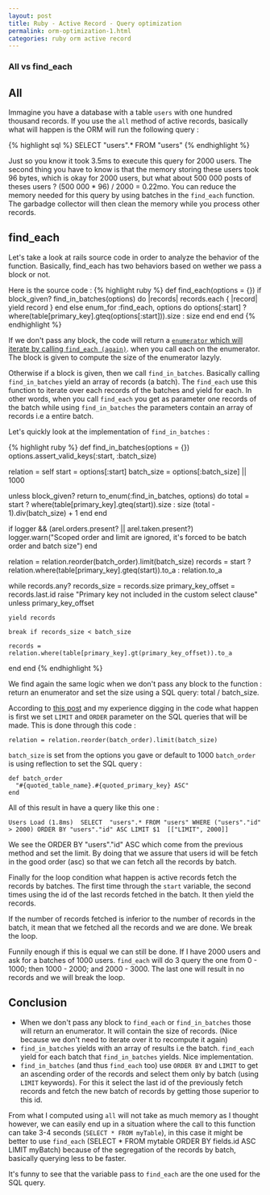 ```yaml
---
layout: post
title: Ruby - Active Record - Query optimization
permalink: orm-optimization-1.html
categories: ruby orm active record
---
```


### All vs find_each

## All
Immagine you have a database with a table `users` with one hundred thousand records. If you use the `all` method of active records, basically what will happen is the ORM will run the following query :

{% highlight sql %}
SELECT "users".* FROM "users"
{% endhighlight %}

Just so you know it took 3.5ms to execute this query for 2000 users. The second thing you have to know is that the memory storing these users took 96 bytes, which is okay for 2000 users, but what about 500 000 posts of theses users ? (500 000 * 96) / 2000 = 0.22mo. You can reduce the memory needed for this query by using batches in the `find_each` function. The garbadge collector will then clean the memory while you process other records.

## find_each
Let's take a look at rails source code in order to analyze the behavior of the function. Basically, find_each has two behaviors based on wether we pass a block or not.

Here is the source code :
{% highlight ruby %}
def find_each(options = {})
  if block_given?
    find_in_batches(options) do |records|
      records.each { |record| yield record }
    end
  else
    enum_for :find_each, options do
      options[:start] ? where(table[primary_key].gteq(options[:start])).size : size
    end
  end
end
{% endhighlight %}

If we don't pass any block, the code will return a [`enumerator` which will iterate by calling `find_each (again)`](https://ruby-doc.org/core-2.5.1/Object.html#method-i-enum_for). when you call each on the enumerator. The block is given to compute the size of the enumerator lazyly.

Otherwise if a block is given, then we call `find_in_batches`. Basically calling `find_in_batches` yield an array of records (a batch). The `find_each` use this function to iterate over each records of the batches and yield for each. In other words, when you call `find_each` you get as parameter one records of the batch while using `find_in_batches` the parameters contain an array of records i.e a entire batch.

Let's quickly look at the implementation of `find_in_batches` :

{% highlight ruby %}
def find_in_batches(options = {})
  options.assert_valid_keys(:start, :batch_size)

  relation = self
  start = options[:start]
  batch_size = options[:batch_size] || 1000

  unless block_given?
    return to_enum(:find_in_batches, options) do
      total = start ? where(table[primary_key].gteq(start)).size : size
      (total - 1).div(batch_size) + 1
    end
  end

  if logger && (arel.orders.present? || arel.taken.present?)
    logger.warn("Scoped order and limit are ignored, it's forced to be batch order and batch size")
  end

  relation = relation.reorder(batch_order).limit(batch_size)
  records = start ? relation.where(table[primary_key].gteq(start)).to_a : relation.to_a

  while records.any?
    records_size = records.size
    primary_key_offset = records.last.id
    raise "Primary key not included in the custom select clause" unless primary_key_offset

    yield records

    break if records_size < batch_size

    records = relation.where(table[primary_key].gt(primary_key_offset)).to_a
  end
end
{% endhighlight %}

We find again the same logic when we don't pass any block to the function : return an enumerator and set the size using a SQL query: total / batch_size.

According to [this post](http://www.monkeyandcrow.com/blog/reading_rails_how_do_batched_queries_work/) and my experience digging in the code what happen is first we set `LIMIT` and `ORDER` parameter on the SQL queries that will be made. This is done through this code : 

```
relation = relation.reorder(batch_order).limit(batch_size)
```

`batch_size` is set from the options you gave or default to 1000
`batch_order` is using reflection to set the SQL query : 

```
def batch_order
  "#{quoted_table_name}.#{quoted_primary_key} ASC"
end
```

All of this result in have a query like this one : 

```
Users Load (1.8ms)  SELECT  "users".* FROM "users" WHERE ("users"."id" > 2000) ORDER BY "users"."id" ASC LIMIT $1  [["LIMIT", 2000]]
```
We see the ORDER BY "users"."id" ASC which come from the previous method and set the limit. By doing that we assure that users id will be fetch in the good order (asc) so that we can fetch all the records by batch.

Finally for the loop condition what happen is active records fetch the records by batches. The first time through the `start` variable, the second times using the id of the last records fetched in the batch. It then yield the records.

If the number of records fetched is inferior to the number of records in the batch, it mean that we fetched all the records and we are done. We break the loop.

Funnily enough if this is equal we can still be done. If I have 2000 users and ask for a batches of 1000 users. `find_each` will do 3 query
the one from 0 - 1000; then 1000 - 2000; and 2000 - 3000. The last one will result in no records and we will break the loop.


## Conclusion
- When we don't pass any block to `find_each` or `find_in_batches` those will return an enumerator. It will contain the size of records. (Nice because we don't need to iterate over it to recompute it again)
- `find_in_batches` yields with an array of results i.e the batch. `find_each` yield for each batch that `find_in_batches` yields. Nice implementation.
- `find_in_batches` (and thus `find_each` too) use `ORDER BY` and `LIMIT` to get an ascending order of the records and select them only by batch (using `LIMIT` keywords). For this it select the last id of the previously fetch records and fetch the new batch of records by getting those superior to this id.

From what I computed using `all` will not take as much memory as I thought however, we can easily end up in a situation where the call to this function can take 3-4 seconds (`SELECT * FROM myTable`), in this case it might be better to use `find_each` (SELECT * FROM mytable ORDER BY fields.id ASC LIMIT myBatch) because of the segregation of the records by batch, basically querying less to be faster.

It's funny to see that the variable pass to `find_each` are the one used for the SQL query.

